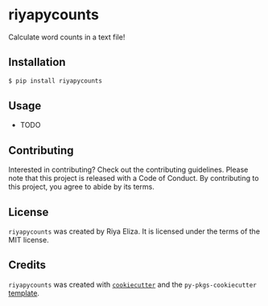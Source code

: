 # riyapycounts

Calculate word counts in a text file!

## Installation

```bash
$ pip install riyapycounts
```

## Usage

- TODO

## Contributing

Interested in contributing? Check out the contributing guidelines. Please note that this project is released with a Code of Conduct. By contributing to this project, you agree to abide by its terms.

## License

`riyapycounts` was created by Riya Eliza. It is licensed under the terms of the MIT license.

## Credits

`riyapycounts` was created with [`cookiecutter`](https://cookiecutter.readthedocs.io/en/latest/) and the `py-pkgs-cookiecutter` [template](https://github.com/py-pkgs/py-pkgs-cookiecutter).
